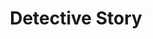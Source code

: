 ---
title: Detective Story
year: 1959
opening_date: 1959-04-08
closing_date: 1959-04-18
layout: productions
featured_image: 
image_caption:
image_credit:
playbill: 
category: 
Theatre: Theatre Jacksonville
Venue: Little Theatre
cast:
  Detective Dakis: Jack Atkinson
  Shoplifter: Connie Henline
  Detective Gallagher: Sylvester Scotti
  Patrolman Keogh: Dan Green
  Mrs. Farragut: Eldene Moulton
  Joe Feinson: Marshall Grauer
  Detective Callahan: Dick Wright
  Detective O'Brien: Arthur L. Logan
  Detective Brody: Hugh Henline
  Endicott Sims: Tommie O'Hagan
  Detective McLeod: Norman Howard
  Arthur Kindred: Bill Gibbs
  Patrolman Barnes: Joe Sloan
  1st Burglar (Charlie): Elmo Lehman
  2nd Burglar (Lewis): Mike McDermott
  Mrs. Bagatelle: Claire Zundell
  Dr. Kurt Schneider: Bernard Ettlinger
  Lt. Monoghan: Frank Ridge
  Susan Carmichael: Ellen Black
  Willy: Warren Zundell
  Miss Hatch: Polly Clendening
  Mrs. Feeny: Betty Smith
  Crumb-Bum: Jack Lucovsky
  Mr. Gallantz: Klip Smith
  Mr. Pritchett: Robert H. Agnew
  Mary McLeod: Mardie Kelly
  Tami Giacoppetti: Glenn H. Logan
  Photographer: Ralph Anderson
  A Lady: Barbara Sellers
  A Gentleman: Malcolm Argo
  Indignant: Marie Logan
crew:
  Designer and Director: Maurice Geoffrey
  Stage Manager: Mark Harris
  book-holder: Libbi Whiteman
  Lighting:
    - Klip Smith
    - Bob Kornegay
    - Dr. Alvin Gross
    - Jean Tankersley
  Sound Effects:
    - Dorothy Massey
    - Bunni Thornhill
    - Margot Nasrallah
  Properties:
    - Gayle Swymer
    - Sue Henderson
    - Thelma Altman
    - Esther Mae Blankenbeckler
    - Marie Bristow
    - Betty Smith
    - Claire Zundell
    - Ralph Anderson
    - Warren Zundell
    - Susan Massey
  Make-Up:
    - Polly Clendening
    - Elmo Lehman
    - Jane Porter
    - Marie Logan
    - Susan Massey
    - Mary Sloan
    - Mary Kilpatrick
    - Beverly Fink
    - Abbey I. Fink
  Scenery:
    - Frank Ridge
    - Mark Harris
    - Marie Logan
    - Bunni Thornhill
    - Buzzy Klausner
    - Joe Sloan
    - Art Logan
    - Glenn H. Logan
    - Bob Kornegay
    - Bob Simpson
    - Charles McCrory
    - Thelma Mayeron
    - Frances Andrews
    - Claire Lucas
    - Claire Zundell
    - Paul Geoffrey
    - Dixie Cohen
    - Mike McDermott
    - Sylvester Scotti
orchestra:
external_links:
---